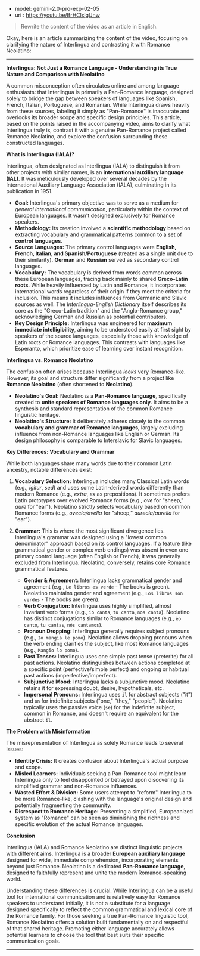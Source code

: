 - model: gemini-2.0-pro-exp-02-05
- uri  : https://youtu.be/BrHClxlgUnw

> Rewrite the content of the video as an article in English.

Okay, here is an article summarizing the content of the video, focusing on clarifying the nature of Interlingua and contrasting it with Romance Neolatino:

---

**Interlingua: Not Just a Romance Language - Understanding its True Nature and Comparison with Neolatino**

A common misconception often circulates online and among language enthusiasts: that Interlingua is primarily a Pan-Romance language, designed solely to bridge the gap between speakers of languages like Spanish, French, Italian, Portuguese, and Romanian. While Interlingua draws heavily from these sources, labeling it simply as "Pan-Romance" is inaccurate and overlooks its broader scope and specific design principles. This article, based on the points raised in the accompanying video, aims to clarify what Interlingua truly is, contrast it with a genuine Pan-Romance project called Romance Neolatino, and explore the confusion surrounding these constructed languages.

**What is Interlingua (IALA)?**

Interlingua, often designated as Interlingua (IALA) to distinguish it from other projects with similar names, is an **international auxiliary language (IAL)**. It was meticulously developed over several decades by the International Auxiliary Language Association (IALA), culminating in its publication in 1951.

*   **Goal:** Interlingua's primary objective was to serve as a medium for *general international communication*, particularly within the context of European languages. It wasn't designed exclusively for Romance speakers.
*   **Methodology:** Its creation involved a **scientific methodology** based on extracting vocabulary and grammatical patterns common to a set of **control languages**.
*   **Source Languages:** The primary control languages were **English, French, Italian, and Spanish/Portuguese** (treated as a single unit due to their similarity). **German** and **Russian** served as secondary control languages.
*   **Vocabulary:** The vocabulary is derived from words common across these European languages, tracing back mainly to shared **Greco-Latin roots**. While heavily influenced by Latin and Romance, it incorporates international words regardless of their origin if they meet the criteria for inclusion. This means it includes influences from Germanic and Slavic sources as well. The *Interlingua-English Dictionary* itself describes its core as the "Greco-Latin tradition" and the "Anglo-Romance group," acknowledging German and Russian as potential contributors.
*   **Key Design Principle:** Interlingua was engineered for **maximum immediate intelligibility**, aiming to be understood easily at first sight by speakers of the source languages, especially those with knowledge of Latin roots or Romance languages. This contrasts with languages like Esperanto, which prioritize ease of learning over instant recognition.

**Interlingua vs. Romance Neolatino**

The confusion often arises because Interlingua *looks* very Romance-like. However, its goal and structure differ significantly from a project like **Romance Neolatino** (often shortened to **Neolatino**).

*   **Neolatino's Goal:** Neolatino *is* a **Pan-Romance language**, specifically created to **unite speakers of Romance languages only**. It aims to be a synthesis and standard representation of the common Romance linguistic heritage.
*   **Neolatino's Structure:** It deliberately adheres closely to the common **vocabulary and grammar of Romance languages**, largely excluding influence from non-Romance languages like English or German. Its design philosophy is comparable to Interslavic for Slavic languages.

**Key Differences: Vocabulary and Grammar**

While both languages share many words due to their common Latin ancestry, notable differences exist:

1.  **Vocabulary Selection:** Interlingua includes many Classical Latin words (e.g., *igitur*, *sed*) and uses some Latin-derived words differently than modern Romance (e.g., *extra*, *ex* as prepositions). It sometimes prefers Latin prototypes over evolved Romance forms (e.g., *ove* for "sheep," *aure* for "ear"). Neolatino strictly selects vocabulary based on common Romance forms (e.g., *ovecla/ovella* for "sheep," *aurecla/aurella* for "ear").
2.  **Grammar:** This is where the most significant divergence lies. Interlingua's grammar was designed using a "lowest common denominator" approach based on its control languages. If a feature (like grammatical gender or complex verb endings) was absent in even one primary control language (often English or French), it was generally excluded from Interlingua. Neolatino, conversely, retains core Romance grammatical features.

    *   **Gender & Agreement:** Interlingua lacks grammatical gender and agreement (e.g., `Le libros es verde` - The books is green). Neolatino maintains gender and agreement (e.g., `Los libros son verdes` - The books are green).
    *   **Verb Conjugation:** Interlingua uses highly simplified, almost invariant verb forms (e.g., `io canta`, `tu canta`, `nos canta`). Neolatino has distinct conjugations similar to Romance languages (e.g., `èo canto`, `tu cantas`, `nós cantamos`).
    *   **Pronoun Dropping:** Interlingua generally requires subject pronouns (e.g., `Io mangia le pomo`). Neolatino allows dropping pronouns when the verb ending clarifies the subject, like most Romance languages (e.g., `Mangîo lo pomo`).
    *   **Past Tenses:** Interlingua uses one simple past tense (preterite) for all past actions. Neolatino distinguishes between actions completed at a specific point (perfective/simple perfect) and ongoing or habitual past actions (imperfective/imperfect).
    *   **Subjunctive Mood:** Interlingua lacks a subjunctive mood. Neolatino retains it for expressing doubt, desire, hypotheticals, etc.
    *   **Impersonal Pronouns:** Interlingua uses `il` for abstract subjects ("it") and `on` for indefinite subjects ("one," "they," "people"). Neolatino typically uses the passive voice (`se`) for the indefinite subject, common in Romance, and doesn't require an equivalent for the abstract `il`.

**The Problem with Misinformation**

The misrepresentation of Interlingua as solely Romance leads to several issues:

*   **Identity Crisis:** It creates confusion about Interlingua's actual purpose and scope.
*   **Misled Learners:** Individuals seeking a Pan-Romance tool might learn Interlingua only to feel disappointed or betrayed upon discovering its simplified grammar and non-Romance influences.
*   **Wasted Effort & Division:** Some users attempt to "reform" Interlingua to be more Romance-like, clashing with the language's original design and potentially fragmenting the community.
*   **Disrespect to Romance Heritage:** Presenting a simplified, Europeanized system as "Romance" can be seen as diminishing the richness and specific evolution of the actual Romance languages.

**Conclusion**

Interlingua (IALA) and Romance Neolatino are distinct linguistic projects with different aims. Interlingua is a broader **European auxiliary language** designed for wide, immediate comprehension, incorporating elements beyond just Romance. Neolatino is a dedicated **Pan-Romance language**, designed to faithfully represent and unite the modern Romance-speaking world.

Understanding these differences is crucial. While Interlingua can be a useful tool for international communication and is relatively easy for Romance speakers to understand initially, it is not a substitute for a language designed specifically to reflect the common grammatical and lexical core of the Romance family. For those seeking a true Pan-Romance linguistic tool, Romance Neolatino offers a solution built fundamentally on and respectful of that shared heritage. Promoting either language accurately allows potential learners to choose the tool that best suits their specific communication goals.

---
